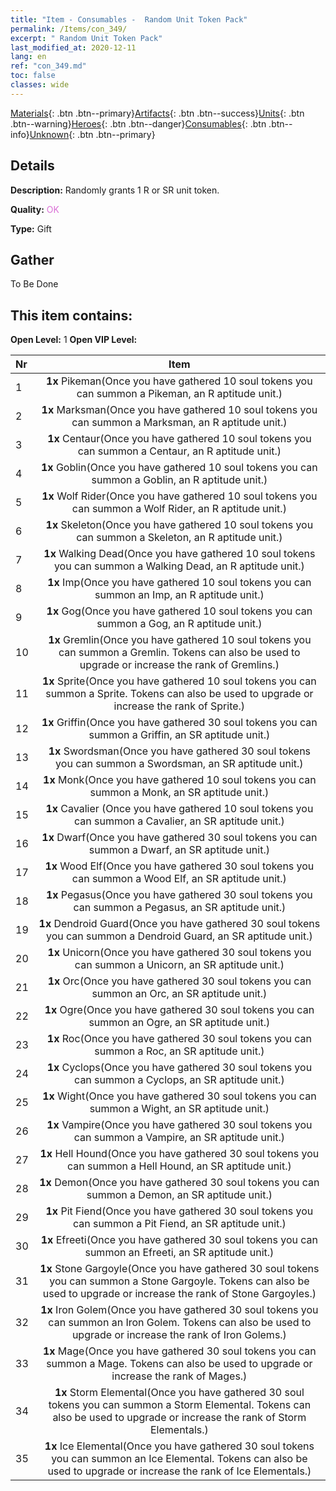 ```yaml
---
title: "Item - Consumables -  Random Unit Token Pack"
permalink: /Items/con_349/
excerpt: " Random Unit Token Pack"
last_modified_at: 2020-12-11
lang: en
ref: "con_349.md"
toc: false
classes: wide
---
```

 [Materials](/Items/){: .btn .btn--primary}[Artifacts](/Items/Artifacts/){: .btn .btn--success}[Units](/Items/Units/){: .btn .btn--warning}[Heroes](/Items/Heroes/){: .btn .btn--danger}[Consumables](/Items/Consumables/){: .btn .btn--info}[Unknown](/Items/Unknown/){: .btn .btn--primary}

## Details
 **Description:** Randomly grants 1 R or SR unit token.

 **Quality:** <span style="color: #DA70D6">OK</span>

 **Type:** Gift

## Gather

  To Be Done

## This item contains:

 **Open Level:** 1
 **Open VIP Level:** 

  | Nr |      Item    |
  |:---|:------------:|
  | 1 |  **1x** Pikeman(Once you have gathered 10 soul tokens you can summon a Pikeman, an R aptitude unit.) | 
  | 2 |  **1x** Marksman(Once you have gathered 10 soul tokens you can summon a Marksman, an R aptitude unit.) | 
  | 3 |  **1x** Centaur(Once you have gathered 10 soul tokens you can summon a Centaur, an R aptitude unit.) | 
  | 4 |  **1x** Goblin(Once you have gathered 10 soul tokens you can summon a Goblin, an R aptitude unit.) | 
  | 5 |  **1x** Wolf Rider(Once you have gathered 10 soul tokens you can summon a Wolf Rider, an R aptitude unit.) | 
  | 6 |  **1x** Skeleton(Once you have gathered 10 soul tokens you can summon a Skeleton, an R aptitude unit.) | 
  | 7 |  **1x** Walking Dead(Once you have gathered 10 soul tokens you can summon a Walking Dead, an R aptitude unit.) | 
  | 8 |  **1x** Imp(Once you have gathered 10 soul tokens you can summon an Imp, an R aptitude unit.) | 
  | 9 |  **1x** Gog(Once you have gathered 10 soul tokens you can summon a Gog, an R aptitude unit.) | 
  | 10 |  **1x** Gremlin(Once you have gathered 10 soul tokens you can summon a Gremlin. Tokens can also be used to upgrade or increase the rank of Gremlins.) | 
  | 11 |  **1x** Sprite(Once you have gathered 10 soul tokens you can summon a Sprite. Tokens can also be used to upgrade or increase the rank of Sprite.) | 
  | 12 |  **1x** Griffin(Once you have gathered 30 soul tokens you can summon a Griffin, an SR aptitude unit.) | 
  | 13 |  **1x** Swordsman(Once you have gathered 30 soul tokens you can summon a Swordsman, an SR aptitude unit.) | 
  | 14 |  **1x** Monk(Once you have gathered 10 soul tokens you can summon a Monk, an SR aptitude unit.) | 
  | 15 |  **1x** Cavalier (Once you have gathered 10 soul tokens you can summon a Cavalier, an SR aptitude unit.) | 
  | 16 |  **1x** Dwarf(Once you have gathered 30 soul tokens you can summon a Dwarf, an SR aptitude unit.) | 
  | 17 |  **1x** Wood Elf(Once you have gathered 30 soul tokens you can summon a Wood Elf, an SR aptitude unit.) | 
  | 18 |  **1x** Pegasus(Once you have gathered 30 soul tokens you can summon a Pegasus, an SR aptitude unit.) | 
  | 19 |  **1x** Dendroid Guard(Once you have gathered 30 soul tokens you can summon a Dendroid Guard, an SR aptitude unit.) | 
  | 20 |  **1x** Unicorn(Once you have gathered 30 soul tokens you can summon a Unicorn, an SR aptitude unit.) | 
  | 21 |  **1x** Orc(Once you have gathered 30 soul tokens you can summon an Orc, an SR aptitude unit.) | 
  | 22 |  **1x** Ogre(Once you have gathered 30 soul tokens you can summon an Ogre, an SR aptitude unit.) | 
  | 23 |  **1x** Roc(Once you have gathered 30 soul tokens you can summon a Roc, an SR aptitude unit.) | 
  | 24 |  **1x** Cyclops(Once you have gathered 30 soul tokens you can summon a Cyclops, an SR aptitude unit.) | 
  | 25 |  **1x** Wight(Once you have gathered 30 soul tokens you can summon a Wight, an SR aptitude unit.) | 
  | 26 |  **1x** Vampire(Once you have gathered 30 soul tokens you can summon a Vampire, an SR aptitude unit.) | 
  | 27 |  **1x** Hell Hound(Once you have gathered 30 soul tokens you can summon a Hell Hound, an SR aptitude unit.) | 
  | 28 |  **1x** Demon(Once you have gathered 30 soul tokens you can summon a Demon, an SR aptitude unit.) | 
  | 29 |  **1x** Pit Fiend(Once you have gathered 30 soul tokens you can summon a Pit Fiend, an SR aptitude unit.) | 
  | 30 |  **1x** Efreeti(Once you have gathered 30 soul tokens you can summon an Efreeti, an SR aptitude unit.) | 
  | 31 |  **1x** Stone Gargoyle(Once you have gathered 30 soul tokens you can summon a Stone Gargoyle. Tokens can also be used to upgrade or increase the rank of Stone Gargoyles.) | 
  | 32 |  **1x** Iron Golem(Once you have gathered 30 soul tokens you can summon an Iron Golem. Tokens can also be used to upgrade or increase the rank of Iron Golems.) | 
  | 33 |  **1x** Mage(Once you have gathered 30 soul tokens you can summon a Mage. Tokens can also be used to upgrade or increase the rank of Mages.) | 
  | 34 |  **1x** Storm Elemental(Once you have gathered 30 soul tokens you can summon a Storm Elemental. Tokens can also be used to upgrade or increase the rank of Storm Elementals.) | 
  | 35 |  **1x** Ice Elemental(Once you have gathered 30 soul tokens you can summon an Ice Elemental. Tokens can also be used to upgrade or increase the rank of Ice Elementals.) | 
